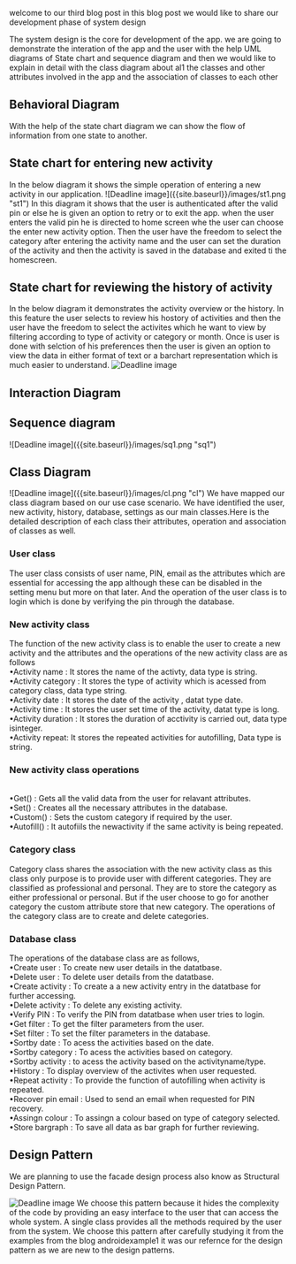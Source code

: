 welcome to our third blog post in this blog post we would like to share our development phase of system design

The system design is the core for development of the app. we are going to demonstrate the interation of the app and the user with the help UML diagrams of State chart and sequence diagram and then we would like to explain in detail with the class diagram about al1 the classes and other attributes involved in the app and the association of classes to each other

<h2>Behavioral Diagram</h2>
 With the help of the state chart diagram we can show the flow of information from one state to another. 
 <h2>State chart for entering new activity</h2>
 In the below diagram it shows the simple operation of entering a new activity in our application. 
![Deadline image]({{site.baseurl}}/images/st1.png "st1")
In this diagram it shows that the user is authenticated after the valid pin or else he is given an option to retry or to exit the app.
when the user enters the valid pin he is directed to home screen whe the user can choose the enter new activity option. Then the user have the freedom to select the category after entering the activity name and the user can set the duration of the activity and then the activity is saved in the database and exited ti the homescreen.

<h2>State chart for reviewing the history of activity</h2>

In the below diagram it demonstrates the activity overview or the history. In this feature the user selects to review his hostory of activities and then the user have the freedom to select the activites which he want to view by filtering according to type of activity or category or month. Once is user is done with selction of his preferences then the user is given an option to view the data in either format of text or a barchart representation which is much easier to understand.
![Deadline image]({{site.baseurl}}/images/st2.png "st2")

<h2>Interaction Diagram</h2>
<h2>Sequence diagram</h2> 
![Deadline image]({{site.baseurl}}/images/sq1.png "sq1")
<h2>Class Diagram</h2>
![Deadline image]({{site.baseurl}}/images/cl.png "cl")
We have mapped our class diagram based on our use case scenario. We have identified the user, new activity, history, database, settings as our main classes.Here is the detailed description of each class their attributes, operation and association of classes as well.

<h3>User class</h3>
The user class consists of user name, PIN, email as the attributes which are essential for accessing the app although these can be disabled in the setting menu but more on that later.
And the operation of the user class is to login which is done by verifying the pin through the database.
<h3>New activity class</h3>
The function of the new activity class is to enable the user to create a new activity and the attributes and the operations of the new activity class are as follows
<br>•Activity name : It stores the name of the activty, data type is string.
<br>•Activity category : It stores the type of activity which is acessed from category class, data type string.
<br>•Activity date : It stores the date of the activity , datat type date.
<br>•Activity time : It stores the user set time of the activity, datat type is long.
<br>•Activity duration : It stores the duration of acctivity is carried out, data type isinteger.
<br>•Activity repeat: It stores the repeated activities for autofilling, Data type is string.

<h3>New activity class operations</h3>
<br>•Get() : Gets all the valid data from the user for relavant attributes.
<br>•Set() : Creates all the necessary attributes in the database.
<br>•Custom() : Sets the custom category if required by the user.
<br>•Autofill() : It autofiils the newactivity if the same activity is being repeated.

<h3>Category class</h3>
Category class shares the association with the new activity class as this class only purpose is to provide user with different categories. They are classified as professional and personal. They are to store the category as either professional or personal.
But if the user choose to go for another category the custom attribute store that new category.
The operations of the category class are to create and delete categories.

<h3>Database class</h3>
The operations of the database class are as follows,
<br>•Create user : To create new user details in the datatbase.
<br>•Delete user : To delete user details from the datatbase.
<br>•Create activity : To create a a new activity entry in the datatbase for further accessing.
<br>•Delete activity : To delete any existing activity.
<br>•Verify PIN : To verify the PIN from datatbase when user tries to login.
<br>•Get filter : To get the filter parameters from the user.
<br>•Set filter : To set the filter parameters in the database.
<br>•Sortby date : To acess the activities based on the date.
<br>•Sortby category : To acess the activities based on category.
<br>•Sortby activity : to acess the activity based on the activityname/type.
<br>•History : To display overview of the activites when user requested.
<br>•Repeat activity : To provide the function of autofilling when activity is repeated.
<br>•Recover pin email : Used to send an email when requested for PIN recovery.
<br>•Assingn colour : To assingn a colour based on type of category selected.
<br>•Store bargraph : To save all data as bar graph for further reviewing.
<h2>Design Pattern</h2>

We are planning to use the facade design process also know as Structural Design Pattern.

![Deadline image]({{site.baseurl}}/images/123456.png "123456")
We choose this pattern because it hides the complexity of the code by providing an easy interface to the user that can access the whole system. A single class provides all the methods required by the user from the system. We choose this pattern after carefully studying it from the examples from the blog androidexample1 it was our refernce for the design pattern as we are new to the design patterns.
